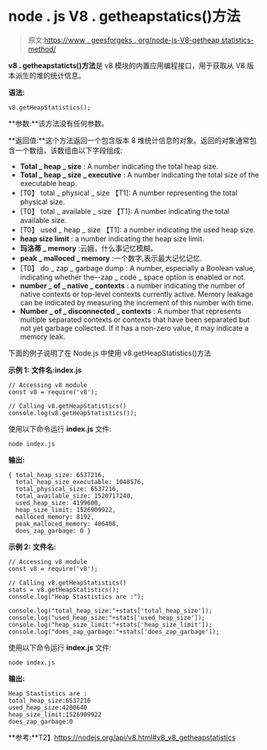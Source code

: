 # node . js V8 . getheapstatics()方法

> 原文:[https://www . geesforgeks . org/node-js-V8-getheap statistics-method/](https://www.geeksforgeeks.org/node-js-v8-getheapstatistics-method/)

**v8 . getheapstaticts()方法**是 v8 模块的内置应用编程接口，用于获取从 V8 版本派生的堆的统计信息。

**语法:**

```
v8.getHeapStatistics();
```

**参数:**该方法没有任何参数。

**返回值:**这个方法返回一个包含版本 8 堆统计信息的对象。返回的对象通常包含一个数组，该数组由以下字段组成:

*   **Total _ heap _ size** : A number indicating the total heap size.
*   **Total _ heap _ size _ executive** : A number indicating the total size of the executable heap.
*   [T0】 total _ physical _ size 【T1]: A number representing the total physical size.
*   [T0】 total _ available _ size 【T1]: A number indicating the total available size.
*   [T0】 used _ heap _ size 【T1]: a number indicating the used heap size.
*   **heap size limit** : a number indicating the heap size limit.
*   **玛洛蒂 _ memory** :云娥，什么事记忆模糊。
*   **peak _ malloced _ memory** :一个数字,表示最大记忆记忆.
*   [T0】 do _ zap _ garbage dump : A number, especially a Boolean value, indicating whether the–-zap _ code _ space option is enabled or not.
*   **number _ of _ native _ contexts** : a number indicating the number of native contexts or top-level contexts currently active. Memory leakage can be indicated by measuring the increment of this number with time.
*   **Number _ of _ disconnected _ contexts** : A number that represents multiple separated contexts or contexts that have been separated but not yet garbage collected. If it has a non-zero value, it may indicate a memory leak.

下面的例子说明了在 Node.js 中使用 v8.getHeapStatistics()方法

**示例 1:** **文件名:index.js**

```
// Accessing v8 module
const v8 = require('v8');

// Calling v8.getHeapStatistics() 
console.log(v8.getHeapStatistics());
```

使用以下命令运行 **index.js** 文件:

```
node index.js
```

**输出:**

```
{ total_heap_size: 6537216,
  total_heap_size_executable: 1048576,
  total_physical_size: 6537216,
  total_available_size: 1520717240,
  used_heap_size: 4199600,
  heap_size_limit: 1526909922,
  malloced_memory: 8192,
  peak_malloced_memory: 406408,
  does_zap_garbage: 0 }

```

**示例 2:** **文件名:**

```
// Accessing v8 module
const v8 = require('v8');

// Calling v8.getHeapStatistics() 
stats = v8.getHeapStatistics();
console.log("Heap Stastistics are :");

console.log("total_heap_size:"+stats['total_heap_size']);
console.log("used_heap_size:"+stats['used_heap_size']);
console.log("heap_size_limit:"+stats['heap_size_limit']);
console.log("does_zap_garbage:"+stats['does_zap_garbage']);
```

使用以下命令运行 **index.js** 文件:

```
node index.js
```

**输出:**

```
Heap Stastistics are :
total_heap_size:6537216
used_heap_size:4200640
heap_size_limit:1526909922
does_zap_garbage:0

```

**参考:**T2】https://nodejs.org/api/v8.html#v8_v8_getheapstatistics